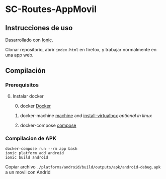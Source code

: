 # SC-Routes-AppMovil

## Instrucciones de uso

Dasarrollado con [Ionic](http://ionicframework.com/).

Clonar repositorio, abrir `index.html` en firefox, y trabajar normalmente en una app web.

## Compilación

### Prerequisitos
0. Instalar docker

    0. docker [Docker](https://www.docker.com)

    0. docker-machine [machine](https://docs.docker.com/machine/) and [install-virtualbox](https://www.virtualbox.org/wiki/Downloads) *optional in linux* 

    0. docker-compose [compose](https://docs.docker.com/compose/install/)

### Compilacion de APK
```
docker-compose run --rm app bash
ionic platform add android
ionic build android
```

Copiar archivo `./platforms/android/build/outputs/apk/android-debug.apk` a un movil con Andrid

